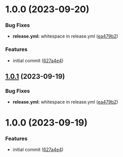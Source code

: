 # 1.0.0 (2023-09-20)


### Bug Fixes

* **release.yml:** whitespace in release.yml ([ea479b2](https://github.com/gdegiorgio/watchguard/commit/ea479b2a65e0a18485b51466e2cba8dd2698b553))


### Features

* initial commit ([627a4e4](https://github.com/gdegiorgio/watchguard/commit/627a4e417715c03c73a4d59f2bd37f29f30bc1f2))

## [1.0.1](https://github.com/gdegiorgio/watchguard/compare/v1.0.0...v1.0.1) (2023-09-19)


### Bug Fixes

* **release.yml:** whitespace in release.yml ([ea479b2](https://github.com/gdegiorgio/watchguard/commit/ea479b2a65e0a18485b51466e2cba8dd2698b553))

# 1.0.0 (2023-09-19)


### Features

* initial commit ([627a4e4](https://github.com/gdegiorgio/watchguard/commit/627a4e417715c03c73a4d59f2bd37f29f30bc1f2))
